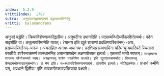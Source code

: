```yaml
---
index:  5.2.9
vrittiindex:  1787
sutra:  अनुपदसरह्वान्नायानयं बद्धाभक्षयतिनेयेषु
vritti:  balamanorama 
---
```


अनुपदं बद्धेति। क्रियाविशेषणत्वाद्द्वितीया। अनुपदीना उपानदिति। पदसम्बन्धिदैर्ध्योपलक्षितेत्यर्थः। पदेन सदृशीति वा। तत्तुल्यपरिमाणेति यावत्। ?यानय इति द्यूते शाराणां प्रदक्षिणपरिवर्तनम्--अयः, प्रसव्यपरिवर्तनम्-अनयः। अयसहितः अनयः-अयानयः। प्रदक्षिणप्रसव्यगामिना यस्मिन्युग्यमादिपदे स्थितानां परकीयैः शारैरनाक्रमणं तत्स्थानमिह अयानयशब्देन लक्षणयोच्यत इत्यर्थः। एतत्सर्वं भाष्ये स्पष्टम्। `समहायस्य शारस्य परैर्नाक्रम्यते पदम्। असहायस्तु शारेण परकीयेण बाध्यते। इति द्यूतशास्त्रामर्यादा। विस्तरस्तु कैयटमनोरमादावनुसन्धेयः। तं नेय इति। तं=स्थानविशेषमयानयाख्यं, प्रापणीय इत्यर्थः। णीञ्द्विकर्मकः। `प्रधाने कर्मणि यत्, अप्रधाने द्वितीया` इति भावकर्मलकारप्रक्रियायां वक्ष्यते। 

